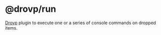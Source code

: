# @drovp/run

[Drovp](https://drovp.app) plugin to execute one or a series of console commands on dropped items.
